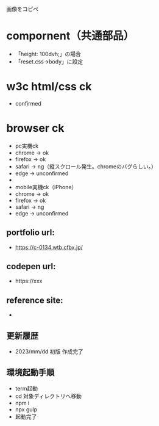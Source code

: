 画像をコピペ

# compornent（共通部品）
- 「height: 100dvh;」の場合
- 「reset.css→body」に設定

# w3c html/css ck
- confirmed

# browser ck
- pc実機ck
- chrome → ok
- firefox → ok
- safari → ng（縦スクロール発生。chromeのバグらしい。）
- edge → unconfirmed
- 
- mobile実機ck（iPhone）
- chrome → ok
- firefox → ok
- safari → ng
- edge → unconfirmed

## portfolio url:

- https://c-0134.wtb.cfbx.jp/

## codepen url:
- https://xxx

## reference site:
- 

## 更新履歴

- 2023/mm/dd 初版 作成完了

## 環境起動手順
- term起動
- cd 対象ディレクトリへ移動
- npm i
- npx gulp
- 起動完了
